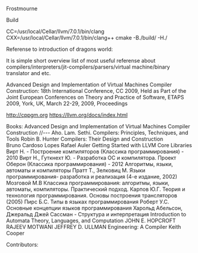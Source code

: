Frostmourne

Build 

CC=/usr/local/Cellar/llvm/7.0.1/bin/clang CXX=/usr/local/Cellar/llvm/7.0.1/bin/clang++ cmake -B./build/ -H./

<!-- <img src="logo.jpg?" alt="drawing" width="250" height="300"/>  -->

Referense to introduction of dragons world:

It is simple short overview list of most useful referense about compilers/interpreters/jit-compilers/parsers/virtual machine/binary translator and etc.


Advanced Design and Implementation of Virtual Machines
Compiler Construction: 18th International Conference, CC 2009, Held as Part of the Joint European Conferences on Theory and Practice of Software, ETAPS 2009, York, UK, March 22-29, 2009, Proceedings

http://cppgm.org
https://llvm.org/docs/index.html

Books:
Advanced Design and Implementation of Virtual Machines
Compiler Construction
//---
Aho. Lam. Sethi. Compilers: Principles, Techniques, and Tools 
Robin B. Hunter  Compilers: Their Design and Construction  
Bruno Cardoso Lopes Rafael Auler  Getting Started with LLVM Core Libraries 
Вирт Н. - Построение компиляторов (Классика программирования) - 2010
Вирт Н., Гуткнехт Ю. - Разработка ОС и компилятора. Проект Оберон (Классика программирования) - 2012
Алгоритмы, языки, автоматы и компиляторы
Пратт Т., Зелковиц М. Языки программирования- разработка и реализация (4-е издание, 2002)
Мозговой М.В Классика программирования: алгоритмы, языки, автоматы, компиляторы. Практический подход. 
Карпов Ю.Г. Теория и технология программирования. Основы построения трансляторов (2005)
Пирс Б.C. Типы в языках программирования
Роберт У.С. Основные концепции языков программирования
Харольд Абельсон, Джеральд Джей Сассман - Структура и интерпретация 
Introduction to Automata Theory, Languages, and Computation JOHN E. HOPCROFT RAJEEV MOTWANI JEFFREY D. ULLMAN
Engineering: A Compiler Keith Cooper  

Contributors:


